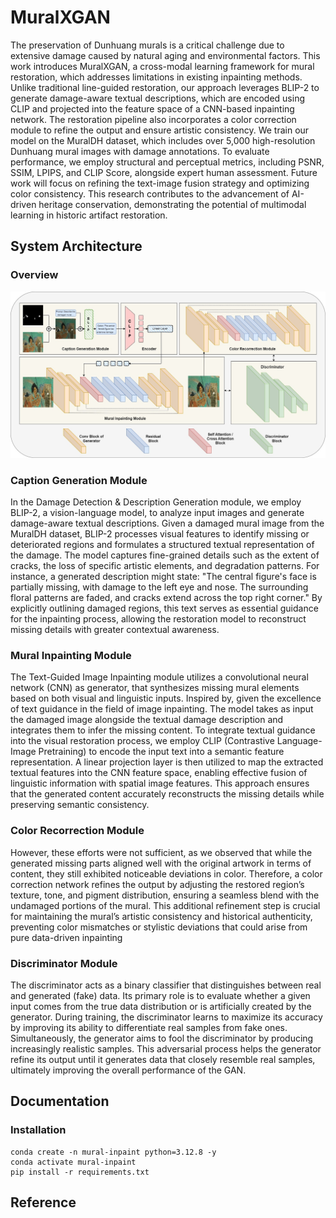 # MuralXGAN
The preservation of Dunhuang murals is a critical challenge due to extensive damage caused by natural aging and environmental factors. This work introduces MuralXGAN, a cross-modal learning framework for mural restoration, which addresses limitations in existing inpainting methods. Unlike traditional line-guided restoration, our approach leverages BLIP-2 to generate damage-aware textual descriptions, which are encoded using CLIP and projected into the feature space of a CNN-based inpainting network. The restoration pipeline also incorporates a color correction module to refine the output and ensure artistic consistency. We train our model on the MuralDH dataset, which includes over 5,000 high-resolution Dunhuang mural images with damage annotations. To evaluate performance, we employ structural and perceptual metrics, including PSNR, SSIM, LPIPS, and CLIP Score, alongside expert human assessment. Future work will focus on refining the text-image fusion strategy and optimizing color consistency. This research contributes to the advancement of AI-driven heritage conservation, demonstrating the potential of multimodal learning in historic artifact restoration.
## System Architecture
### Overview
![system-arch](./readme-figures/arch.jpg)

### Caption Generation Module
In the Damage Detection \& Description Generation module, we employ BLIP-2, a vision-language model, to analyze input images and generate damage-aware textual descriptions. Given a damaged mural image from the MuralDH dataset, BLIP-2 processes visual features to identify missing or deteriorated regions and formulates a structured textual representation of the damage. The model captures fine-grained details such as the extent of cracks, the loss of specific artistic elements, and degradation patterns. For instance, a generated description might state: "The central figure's face is partially missing, with damage to the left eye and nose. The surrounding floral patterns are faded, and cracks extend across the top right corner." By explicitly outlining damaged regions, this text serves as essential guidance for the inpainting process, allowing the restoration model to reconstruct missing details with greater contextual awareness.  
### Mural Inpainting Module
The Text-Guided Image Inpainting module utilizes a convolutional neural network (CNN) as generator, that synthesizes missing mural elements based on both visual and linguistic inputs. Inspired by, given the excellence of text guidance in the field of image inpainting. The model takes as input the damaged image alongside the textual damage description and integrates them to infer the missing content. To integrate textual guidance into the visual restoration process, we employ CLIP (Contrastive Language-Image Pretraining) to encode the input text into a semantic feature representation. A linear projection layer is then utilized to map the extracted textual features into the CNN feature space, enabling effective fusion of linguistic information with spatial image features. This approach ensures that the generated content accurately reconstructs the missing details while preserving semantic consistency.
### Color Recorrection Module
However, these efforts were not sufficient, as we observed that while the generated missing parts aligned well with the original artwork in terms of content, they still exhibited noticeable deviations in color. Therefore, a color correction network refines the output by adjusting the restored region’s texture, tone, and pigment distribution, ensuring a seamless blend with the undamaged portions of the mural. This additional refinement step is crucial for maintaining the mural’s artistic consistency and historical authenticity, preventing color mismatches or stylistic deviations that could arise from pure data-driven inpainting
### Discriminator Module
The discriminator acts as a binary classifier that distinguishes between real and generated (fake) data. Its primary role is to evaluate whether a given input comes from the true data distribution or is artificially created by the generator. During training, the discriminator learns to maximize its accuracy by improving its ability to differentiate real samples from fake ones. Simultaneously, the generator aims to fool the discriminator by producing increasingly realistic samples. This adversarial process helps the generator refine its output until it generates data that closely resemble real samples, ultimately improving the overall performance of the GAN.

## Documentation
### Installation
```aiignore
conda create -n mural-inpaint python=3.12.8 -y
conda activate mural-inpaint
pip install -r requirements.txt
```
## Reference
